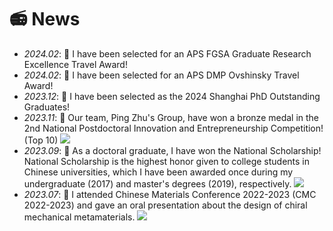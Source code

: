 # 📻 News
- *2024.02*: 🎉 I have been selected for an APS FGSA Graduate Research Excellence Travel Award!
- *2024.02*: 🎉 I have been selected for an APS DMP Ovshinsky Travel Award!
- *2023.12*: 🎉 I have been selected as the 2024 Shanghai PhD Outstanding Graduates!
- *2023.11*: 🎉 Our team, Ping Zhu's Group, have won a bronze medal in the 2nd National Postdoctoral Innovation and Entrepreneurship Competition! (Top 10) [![](https://img.shields.io/badge/Link-red)](https://me.sjtu.edu.cn/news/134345.html)
- *2023.09*: 🎉 As a doctoral graduate, I have won the National Scholarship! National Scholarship is the highest honor given to college students in Chinese universities, which I have been awarded once during my undergraduate (2017) and master's degrees (2019), respectively. [![](https://img.shields.io/badge/Photo-red)](./images/NEWS.png)
- *2023.07*: 🎉 I attended Chinese Materials Conference 2022-2023  (CMC 2022-2023) and gave an oral presentation about the design of chiral mechanical metamaterials. [![](https://img.shields.io/badge/Photo-red)](./images/CMC.png)
